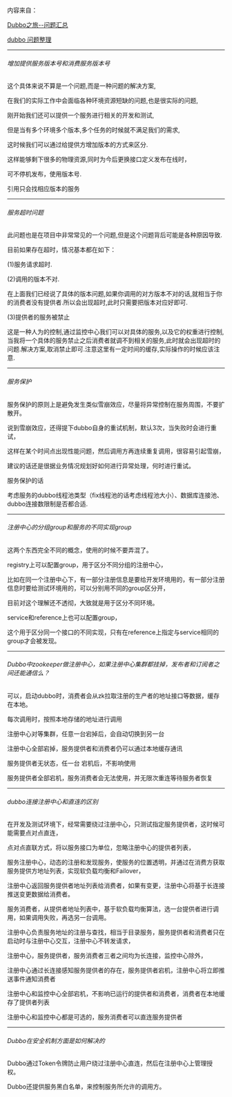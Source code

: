 内容来自：

[Dubbo之旅--问题汇总](http://blog.csdn.net/jnqqls/article/details/45399357)

[dubbo 问题整理](http://blog.csdn.net/luwei42768/article/details/54847427)



---
###### 增加提供服务版本号和消费服务版本号

这个具体来说不算是一个问题,而是一种问题的解决方案,

在我们的实际工作中会面临各种环境资源短缺的问题,也是很实际的问题,

刚开始我们还可以提供一个服务进行相关的开发和测试,

但是当有多个环境多个版本,多个任务的时候就不满足我们的需求,

这时候我们可以通过给提供方增加版本的方式来区分.

这样能够剩下很多的物理资源,同时为今后更换接口定义发布在线时，

可不停机发布，使用版本号.

引用只会找相应版本的服务



---
###### 服务超时问题

此问题也是在项目中非常常见的一个问题,但是这个问题背后可能是各种原因导致.

目前如果存在超时，情况基本都在如下：


(1)服务请求超时.


(2)调用的版本不对.

在上面我们已经说了具体的版本问题,如果你调用的对方版本不对的话,就相当于你的消费者没有提供者.所以会出现超时,此时只需要把版本对应好即可.

(3)提供者的服务被禁止

这是一种人为的控制,通过监控中心我们可以对具体的服务,以及它的权重进行控制,当我将一个具体的服务禁止之后消费者就调不到相关的服务,此时就会出现超时的问题.解决方案,取消禁止即可.注意这里有一定时间的缓存,实际操作的时候应该注意.


---
###### 服务保护

服务保护的原则上是避免发生类似雪崩效应，尽量将异常控制在服务周围，不要扩散开。

说到雪崩效应，还得提下dubbo自身的重试机制，默认3次，当失败时会进行重试，

这样在某个时间点出现性能问题，然后调用方再连续重复调用，很容易引起雪崩，

建议的话还是很据业务情况规划好如何进行异常处理，何时进行重试。

服务保护的话

考虑服务的dubbo线程池类型（fix线程池的话考虑线程池大小）、数据库连接池、dubbo连接数限制是否都合适.


---
###### 注册中心的分组group和服务的不同实现group

这两个东西完全不同的概念，使用的时候不要弄混了。

registry上可以配置group，用于区分不同分组的注册中心，

比如在同一个注册中心下，有一部分注册信息是要给开发环境用的，有一部分注册信息时要给测试环境用的，可以分别用不同的group区分开，

目前对这个理解还不透彻，大致就是用于区分不同环境。

service和reference上也可以配置group，

这个用于区分同一个接口的不同实现，只有在reference上指定与service相同的group才会被发现。


---
###### Dubbo中zookeeper做注册中心，如果注册中心集群都挂掉，发布者和订阅者之间还能通信么？
可以，启动dubbo时，消费者会从zk拉取注册的生产者的地址接口等数据，缓存在本地。

每次调用时，按照本地存储的地址进行调用

注册中心对等集群，任意一台宕掉后，会自动切换到另一台

注册中心全部宕掉，服务提供者和消费者仍可以通过本地缓存通讯

服务提供者无状态，任一台 宕机后，不影响使用

服务提供者全部宕机，服务消费者会无法使用，并无限次重连等待服务者恢复

---
###### dubbo连接注册中心和直连的区别
在开发及测试环境下，经常需要绕过注册中心，只测试指定服务提供者，这时候可能需要点对点直连，

点对点直联方式，将以服务接口为单位，忽略注册中心的提供者列表，

服务注册中心，动态的注册和发现服务，使服务的位置透明，并通过在消费方获取服务提供方地址列表，实现软负载均衡和Failover，

注册中心返回服务提供者地址列表给消费者，如果有变更，注册中心将基于长连接推送变更数据给消费者。

服务消费者，从提供者地址列表中，基于软负载均衡算法，选一台提供者进行调用，如果调用失败，再选另一台调用。

注册中心负责服务地址的注册与查找，相当于目录服务，服务提供者和消费者只在启动时与注册中心交互，注册中心不转发请求，

注册中心，服务提供者，服务消费者三者之间均为长连接，监控中心除外，

注册中心通过长连接感知服务提供者的存在，服务提供者宕机，注册中心将立即推送事件通知消费者

注册中心和监控中心全部宕机，不影响已运行的提供者和消费者，消费者在本地缓存了提供者列表

注册中心和监控中心都是可选的，服务消费者可以直连服务提供者

---
###### Dubbo在安全机制方面是如何解决的
Dubbo通过Token令牌防止用户绕过注册中心直连，然后在注册中心上管理授权。

Dubbo还提供服务黑白名单，来控制服务所允许的调用方。